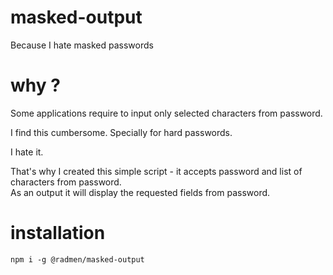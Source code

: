 # masked-output
Because I hate masked passwords

# why ?

Some applications require to input only selected characters from password.  

I find this cumbersome. Specially for hard passwords.

I hate it.

That's why I created this simple script - it accepts password and list of characters from password.  
As an output it will display the requested fields from password.

# installation

```
npm i -g @radmen/masked-output
```